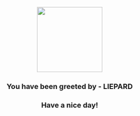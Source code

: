 <p align="center">
            <img src="https://raw.githubusercontent.com/PokeAPI/sprites/master/sprites/pokemon/510.png" width="150" height="150">
          </p>
          <h3 align="center">You have been greeted by - <b>LIEPARD</b></h3>
          <h3 align="center">Have a nice day!</h3>
